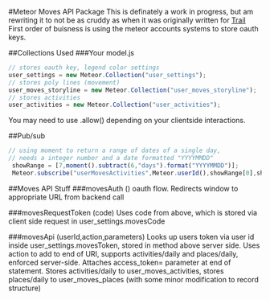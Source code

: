 #Meteor Moves API Package
This is definately a work in progress, but am rewriting it to not be as cruddy as when it was originally written for [Trail](https://trail.meteor.com) First order of buisness is using the meteor accounts systems to store oauth keys. 

##Collections Used
###Your model.js
```javascript
// stores oauth key, legend color settings
user_settings = new Meteor.Collection("user_settings");
// stores poly lines (movement)
user_moves_storyline = new Meteor.Collection("user_moves_storyline");
// stores activities
user_activities = new Meteor.Collection("user_activities");
```
You may need to use .allow() depending on your clientside interactions.

##Pub/sub

```javascript
// using moment to return a range of dates of a single day,
// needs a integer number and a date formatted "YYYYMMDD"
 showRange = [7,moment().subtract(6,"days").format("YYYYMMDD")];
 Meteor.subscribe("userMovesActivities",Meteor.userId(),showRange[0],showRange[1])
```
##Moves API Stuff
###movesAuth ()
oauth flow. Redirects window to appropriate URL from backend call

###movesRequestToken (code)
Uses code from above, which is stored via client side request in user_settings.movesCode

###movesApi (userId,action,parameters)
Looks up users token via user id inside user_settings.movesToken, stored in method above server side. Uses action to add to end of URI, supports activities/daily and places/daily, enforced server-side. Attaches access_token= parameter at end of statement. Stores activities/daily to user_moves_activities, stores places/daily to user_moves_places (with some minor modification to record structure)

